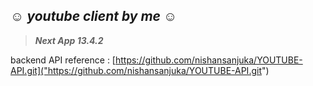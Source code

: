 ## ☺ **_youtube client by me_** ☺
>_**Next App 13.4.2**_

backend API reference : [https://github.com/nishansanjuka/YOUTUBE-API.git]("https://github.com/nishansanjuka/YOUTUBE-API.git")
